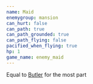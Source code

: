 ```yaml
---
name: Maid
enemygroup: mansion
can_hurt: false
can_path: true
can_path_grounded: true
can_path_flying: false
pacified_when_flying: true
hp: 1
game_name: enemy_maid
---
```


Equal to [Butler](#enemy-butler) for the most part
